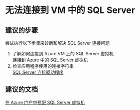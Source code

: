 <properties
    pageTitle="I can't connect to SQL Server in my VM"
    description="无法连接到 VM 中的 SQL Server"
    service="microsoft.compute"
    resource="virtualmachines"
    authors="michco"
    displayOrder="26"
    selfHelpType="resource"
    supportTopicIds=""
    resourceTags="WindowsSQL"
    productPesIds="14749"
    cloudEnvironments="public"
/>
    

# 无法连接到 VM 中的 SQL Server

## **建议的步骤**
尝试执行以下步骤来诊断和解决 SQL Server 连接问题

1. 了解如何连接到 Azure VM 上的 SQL Server 虚拟机<br>
[连接到 Azure 中的 SQL Server 虚拟机](https://docs.azure.cn/zh-cn/virtual-machines/windows/sql/virtual-machines-windows-sql-connect/)
2. 检查应用程序使用的连接字符串<br>
[SQL Server 连接驱动程序](https://msdn.microsoft.com/library/mt654049.aspx)

## **建议的文档**
[在 Azure 门户中预配 SQL Server 虚拟机](https://docs.azure.cn/zh-cn/virtual-machines/windows/sql/virtual-machines-windows-portal-sql-server-provision/)


<!--HONumber=Jul16_HO3-->


